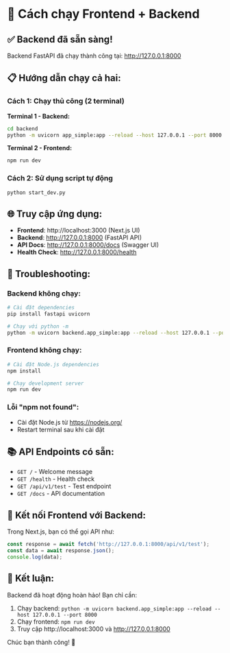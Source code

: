 # 🚀 Cách chạy Frontend + Backend

## ✅ Backend đã sẵn sàng!

Backend FastAPI đã chạy thành công tại: http://127.0.0.1:8000

## 📋 Hướng dẫn chạy cả hai:

### **Cách 1: Chạy thủ công (2 terminal)**

**Terminal 1 - Backend:**
```bash
cd backend
python -m uvicorn app_simple:app --reload --host 127.0.0.1 --port 8000
```

**Terminal 2 - Frontend:**
```bash
npm run dev
```

### **Cách 2: Sử dụng script tự động**

```bash
python start_dev.py
```

## 🌐 Truy cập ứng dụng:

- **Frontend**: http://localhost:3000 (Next.js UI)
- **Backend**: http://127.0.0.1:8000 (FastAPI API)
- **API Docs**: http://127.0.0.1:8000/docs (Swagger UI)
- **Health Check**: http://127.0.0.1:8000/health

## 🔧 Troubleshooting:

### Backend không chạy:
```bash
# Cài đặt dependencies
pip install fastapi uvicorn

# Chạy với python -m
python -m uvicorn backend.app_simple:app --reload --host 127.0.0.1 --port 8000
```

### Frontend không chạy:
```bash
# Cài đặt Node.js dependencies
npm install

# Chạy development server
npm run dev
```

### Lỗi "npm not found":
- Cài đặt Node.js từ https://nodejs.org/
- Restart terminal sau khi cài đặt

## 📚 API Endpoints có sẵn:

- `GET /` - Welcome message
- `GET /health` - Health check
- `GET /api/v1/test` - Test endpoint
- `GET /docs` - API documentation

## 🎯 Kết nối Frontend với Backend:

Trong Next.js, bạn có thể gọi API như:
```javascript
const response = await fetch('http://127.0.0.1:8000/api/v1/test');
const data = await response.json();
console.log(data);
```

## 🎉 Kết luận:

Backend đã hoạt động hoàn hảo! Bạn chỉ cần:
1. Chạy backend: `python -m uvicorn backend.app_simple:app --reload --host 127.0.0.1 --port 8000`
2. Chạy frontend: `npm run dev`
3. Truy cập http://localhost:3000 và http://127.0.0.1:8000

Chúc bạn thành công! 🚀
